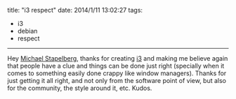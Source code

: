 title: "i3 respect"
date: 2014/1/11 13:02:27
tags:
- i3
-  debian
-  respect
---
Hey <a href="http://michael.stapelberg.de/">Michael Stapelberg</a>, thanks for creating <a href="http://i3wm.org/">i3</a> and making me believe again that people have a clue and things can be done just right (specially when it comes to something easily done crappy like window managers). Thanks for just getting it all right, and not only from the software point of view, but also for the community, the style around it, etc. Kudos.

